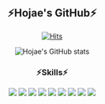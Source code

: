 <div align="center">
  <h2>⚡Hojae's GitHub⚡</h2>

[![Hits](https://hits.seeyoufarm.com/api/count/incr/badge.svg?url=https%3A%2F%2Fgithub.com%2Fleospurs&count_bg=%236F3DC8&title_bg=%23292323&icon=github.svg&icon_color=%23E7E7E7&title=GitHub&edge_flat=false)](https://hits.seeyoufarm.com)                                          

![Hojae's GitHub stats](https://github-readme-stats.vercel.app/api?username=leospurs&show_icons=true&theme=radical)

  <h3>⚡Skills⚡</h3>
  <img src="https://img.shields.io/badge/Java-007396?style=flat-square&logo=java&logoColor=white"/>
  <img src="https://img.shields.io/badge/Spring-6DB33F?style=flat-square&logo=spring&logoColor=white"/>
  <img src="https://img.shields.io/badge/HTML5-E34F26?style=flat-square&logo=html5&logoColor=white"/>
  <img src="https://img.shields.io/badge/CSS3-1572B6?style=flat-square&logo=css3&logoColor=white"/>
  <img src="https://img.shields.io/badge/JavaScript-F7DF1E?style=flat-square&logo=javascript&logoColor=black"/>
  <img src="https://img.shields.io/badge/MySQL-4479A1?style=flat-square&logo=mysql&logoColor=white"/>
  <img src="https://img.shields.io/badge/Bootstrap-7952B3?style=flat-square&logo=bootstrap&logoColor=white"/>
  <img src="https://img.shields.io/badge/jQuery-0769AD?style=flat-square&logo=jquery&logoColor=white"/>
  <img src="https://img.shields.io/badge/Vuejs-#4FC08D?style=flat-square&logo=Vue.js&logoColor=black"/>
  
  

</div>
